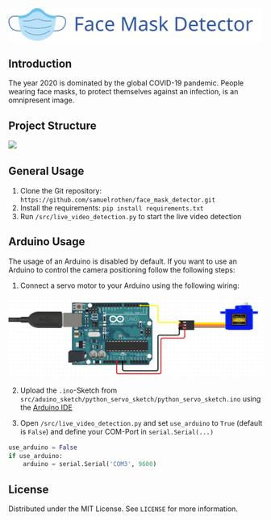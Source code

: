 ![](logo/face_mask_detector_logo.svg)

## Introduction

The year 2020 is dominated by the global COVID-19 pandemic. People wearing face masks, to protect themselves against an infection, is an omnipresent image.



## Project Structure

![](docs/img/ps_full_dark.svg)



## General Usage

1. Clone the Git repository: `https://github.com/samuelrothen/face_mask_detector.git`
2. Install the requirements: `pip install requirements.txt`
3. Run `/src/live_video_detection.py` to start the live video detection



## Arduino Usage
The usage of an Arduino is disabled by default. If you want to use an Arduino to control the camera positioning follow the following steps:

1. Connect a servo motor to your Arduino using the following wiring:

![](docs/img/arduino_circuit.PNG)

2. Upload the `.ino`-Sketch from `src/aduino_sketch/python_servo_sketch/python_servo_sketch.ino` using the [Arduino IDE](https://www.arduino.cc/en/software)

3. Open `/src/live_video_detection.py` and set `use_arduino` to `True` (default is `False`)  and define your COM-Port in `serial.Serial(...)`

```python
use_arduino = False
if use_arduino:
    arduino = serial.Serial('COM3', 9600)
```



## License

Distributed under the MIT License. See `LICENSE` for more information.


